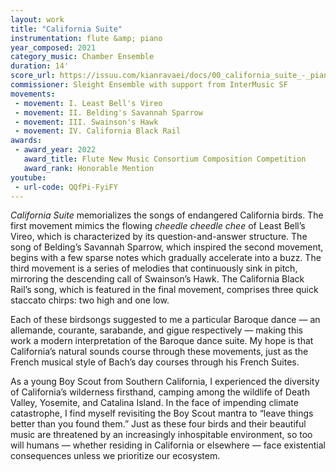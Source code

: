 ```yaml
---
layout: work
title: "California Suite"
instrumentation: flute &amp; piano
year_composed: 2021
category_music: Chamber Ensemble
duration: 14'
score_url: https://issuu.com/kianravaei/docs/00_california_suite_-_piano_score_-_ed_2
commissioner: Sleight Ensemble with support from InterMusic SF
movements:
 - movement: I. Least Bell's Vireo
 - movement: II. Belding's Savannah Sparrow
 - movement: III. Swainson's Hawk
 - movement: IV. California Black Rail
awards:
 - award_year: 2022
   award_title: Flute New Music Consortium Composition Competition
   award_rank: Honorable Mention
youtube:
 - url-code: QQfPi-FyiFY
---
```

_California Suite_ memorializes the songs of endangered California birds. The first movement mimics the flowing _cheedle cheedle chee_ of Least Bell’s Vireo, which is characterized by its question-and-answer structure. The song of Belding’s Savannah Sparrow, which inspired the second movement, begins with a few sparse notes which gradually accelerate into a buzz. The third movement is a series of melodies that continuously sink in pitch, mirroring the descending call of Swainson’s Hawk. The California Black Rail’s song, which is featured in the final movement, comprises three quick staccato chirps: two high and one low.

Each of these birdsongs suggested to me a particular Baroque dance — an allemande, courante, sarabande, and gigue respectively — making this work a modern interpretation of the Baroque dance suite. My hope is that California’s natural sounds course through these movements, just as the French musical style of Bach’s day courses through his French Suites.

As a young Boy Scout from Southern California, I experienced the diversity of California’s wilderness firsthand, camping among the wildlife of Death Valley, Yosemite, and Catalina Island. In the face of impending climate catastrophe, I find myself revisiting the Boy Scout mantra to “leave things better than you found them.” Just as these four birds and their beautiful music are threatened by an increasingly inhospitable environment, so too will humans — whether residing in California or elsewhere — face existential consequences unless we prioritize our ecosystem.